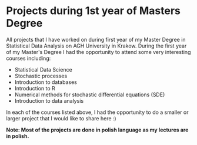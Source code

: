 # Projects during 1st year of Masters Degree
All projects that I have worked on during first year of my Master Degree in Statistical Data Analysis on AGH University in Krakow.
During the first year of my Master's Degree I had the opportunity to attend some very interesting courses including:

- Statistical Data Science
- Stochastic processes
- Introduction to databases
- Introduction to R
- Numerical methods for stochastic differential equations (SDE)
- Introduction to data analysis

In each of the courses listed above, I had the opportunity to do a smaller or larger project that I would like to share here :)

**Note: Most of the projects are done in polish language as my lectures are in polish.**

